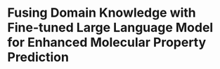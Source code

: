 # Fusing Domain Knowledge with Fine-tuned Large Language Model for Enhanced Molecular Property Prediction
